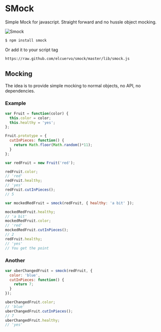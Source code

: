 # SMock
Simple Mock for javascript.
Straight forward and no hussle object mocking.

![Smock](http://www.omerique.net/polavide/rec_polavide0708/edilim/hie_hue_hui_hum/misrecursos/humo.gif)

```bash
$ npm install smock
```

Or add it to your script tag

```html
https://raw.github.com/elcuervo/smock/master/lib/smock.js
```

## Mocking

The idea is to provide simple mocking to normal objects, no API, no
dependencies.

### Example

```javascript
var Fruit = function(color) {
  this.color = color;
  this.healthy = 'yes';
};

Fruit.prototype = {
  cutInPieces: function() {
    return Math.floor(Math.random()*11);
  }
};

var redFruit = new Fruit('red');

redFruit.color;
// 'red'
redFruit.healthy;
// 'yes'
redFruit.cutInPieces();
// 5

var mockedRedFruit = smock(redFruit, { healthy: 'a bit' });

mockedRedFruit.healthy;
// 'a bit'
mockedRedFruit.color;
// 'red'
mockedRedFruit.cutInPieces();
// 2
redFruit.healthy;
// 'yes'
// You get the point
```

### Another

```javascript
var uberChangedFruit = smock(redFruit, {
  color: 'blue',
  cutInPieces: function() {
    return 7;
  }
});

uberChangedFruit.color;
// 'blue'
uberChangedFruit.cutInPieces();
// 7
uberChangedFruit.healthy;
// 'yes'
```
